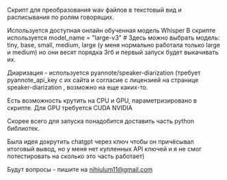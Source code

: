 Скрипт для преобразования wav файлов в текстовый вид и расписывания по ролям говорящих.

Используется доступная онлайн обученная модель Whisper
В скрипте используется model_name = "large-v3"  # Здесь можно выбрать модель: tiny, base, small, medium, large (у меня нормально работала только large и medium) но они весят порядка 3гб и первый запуск будет выкачивать их.

Диаризация - используется pyannote/speaker-diarization (требует pyannote_api_key с их сайта и согласие с лицензией на странице speaker-diarization , возможно на еще каких-то.

Есть возможность крутить на CPU и GPU, параметризировано в скрипте. Для GPU требуется CUDA NVIDIA

Скорее всего для запуска понадобится доставить часть python библиотек.

Была идея докрутить chatgpt через ключ чтобы он причёсывал итоговый вывод, но у меня нет купленных API ключей и я не смог потестировать на сколько это часть работает) 

Будут вопросы - пишите на nihiulum11@gmail.com
